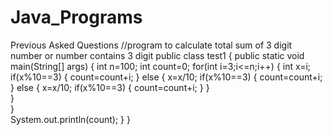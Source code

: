 # Java_Programs
Previous Asked Questions
//program to calculate total sum of 3 digit number or number contains 3 digit 
public class test1 
{
	public static void main(String[] args) 
	{
		int n=100;
		int count=0;
		for(int i=3;i<=n;i++)
		{
			int x=i;
			if(x%10==3)
			{
				count=count+i;
			}
			else 
			{
				x=x/10;
				if(x%10==3)
				{
					count=count+i;
				}
				else
				{
					x=x/10;
					if(x%10==3)
					{
						count=count+i;
					}
				}		
			}			
		}	
		System.out.println(count);
	}
}
